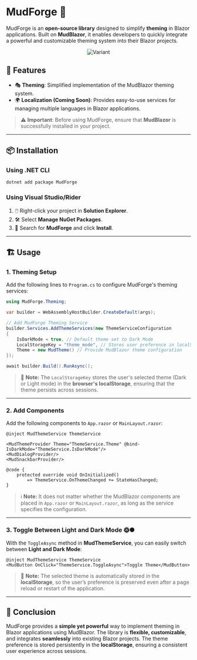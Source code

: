# MudForge 🚀


MudForge is an **open-source library** designed to simplify **theming** in Blazor applications. Built on **MudBlazor**, it enables developers to quickly integrate a powerful and customizable theming system into their Blazor projects.

<p align="center">
  <img src="https://github.com/user-attachments/assets/466a174f-5e92-4e01-8824-8fca11a0a203" alt="Variant">
</p>



## 🎨 **Features**
- 🎭 **Theming**: Simplified implementation of the MudBlazor theming system.
- 🌍 **Localization (Coming Soon)**: Provides easy-to-use services for managing multiple languages in Blazor applications.

> ⚠️ **Important**: Before using MudForge, ensure that **MudBlazor** is successfully installed in your project.

---

## 📦 **Installation**

### **Using .NET CLI**
```bash
dotnet add package MudForge
```

### **Using Visual Studio/Rider**
1. 🖱️ Right-click your project in **Solution Explorer**.
2. 🛠️ Select **Manage NuGet Packages**.
3. 🔎 Search for **MudForge** and click **Install**.

---

## 🏗️ **Usage**

### **1. Theming Setup**
Add the following lines to `Program.cs` to configure MudForge's theming services:

```csharp
using MudForge.Theming;

var builder = WebAssemblyHostBuilder.CreateDefault(args);

// Add MudForge Theming Service
builder.Services.AddThemeServices(new ThemeServiceConfiguration
{
    IsDarkMode = true, // Default theme set to Dark Mode
    LocalStorageKey = "theme_mode", // Stores user preference in localStorage
    Theme = new MudTheme() // Provide MudBlazor theme configuration
});

await builder.Build().RunAsync();
```

> 🔹 **Note:** The `LocalStorageKey` stores the user's selected theme (Dark or Light mode) in the **browser's localStorage**, ensuring that the theme persists across sessions.

---

### **2. Add Components**
Add the following components to `App.razor` or `MainLayout.razor`:

```razor
@inject MudThemeService ThemeService

<MudThemeProvider Theme="ThemeService.Theme" @bind-IsDarkMode="ThemeService.IsDarkMode"/>
<MudDialogProvider/>
<MudSnackbarProvider/>

@code {
    protected override void OnInitialized()
        => ThemeService.OnThemeChanged += StateHasChanged;
}
```

> ℹ️ **Note:** It does not matter whether the MudBlazor components are placed in `App.razor` or `MainLayout.razor`, as long as the service specifies the configuration.

---

### **3. Toggle Between Light and Dark Mode** 🌞🌑
With the `ToggleAsync` method in **MudThemeService**, you can easily switch between **Light and Dark Mode**:

```razor
@inject MudThemeService ThemeService
<MudButton OnClick="ThemeService.ToggleAsync">Toggle Theme</MudButton>
```

> 🔹 **Note:** The selected theme is automatically stored in the **localStorage**, so the user’s preference is preserved even after a page reload or restart of the application.

---

## 🎯 **Conclusion**
MudForge provides a **simple yet powerful** way to implement theming in Blazor applications using MudBlazor. The library is **flexible, customizable**, and integrates **seamlessly** into existing Blazor projects. The theme preference is stored persistently in the **localStorage**, ensuring a consistent user experience across sessions.

